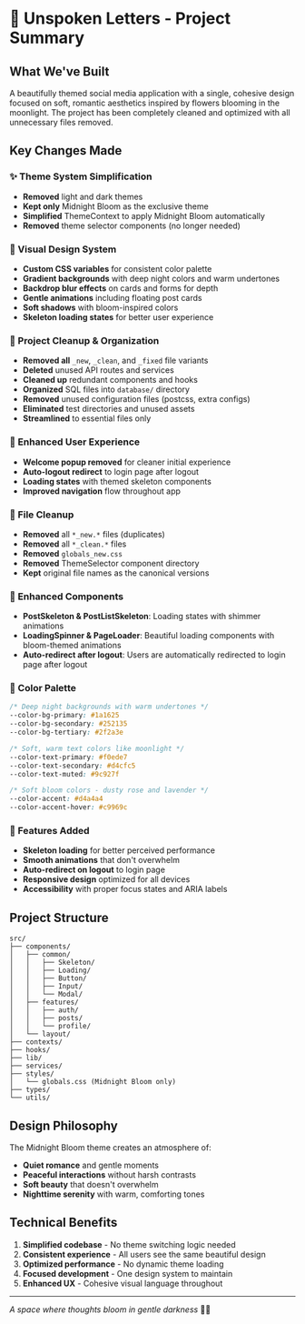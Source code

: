 # 🌸 Unspoken Letters - Project Summary

## What We've Built

A beautifully themed social media application with a single, cohesive design focused on soft, romantic aesthetics inspired by flowers blooming in the moonlight. The project has been completely cleaned and optimized with all unnecessary files removed.

## Key Changes Made

### ✨ Theme System Simplification
- **Removed** light and dark themes
- **Kept only** Midnight Bloom as the exclusive theme  
- **Simplified** ThemeContext to apply Midnight Bloom automatically
- **Removed** theme selector components (no longer needed)

### 🎨 Visual Design System
- **Custom CSS variables** for consistent color palette
- **Gradient backgrounds** with deep night colors and warm undertones
- **Backdrop blur effects** on cards and forms for depth
- **Gentle animations** including floating post cards
- **Soft shadows** with bloom-inspired colors
- **Skeleton loading states** for better user experience

### 🧹 Project Cleanup & Organization
- **Removed all** `_new`, `_clean`, and `_fixed` file variants
- **Deleted** unused API routes and services 
- **Cleaned up** redundant components and hooks
- **Organized** SQL files into `database/` directory
- **Removed** unused configuration files (postcss, extra configs)
- **Eliminated** test directories and unused assets
- **Streamlined** to essential files only

### 🔧 Enhanced User Experience  
- **Welcome popup removed** for cleaner initial experience
- **Auto-logout redirect** to login page after logout
- **Loading states** with themed skeleton components
- **Improved navigation** flow throughout app

### 🧹 File Cleanup
- **Removed** all `*_new.*` files (duplicates)
- **Removed** all `*_clean.*` files
- **Removed** `globals_new.css`
- **Removed** ThemeSelector component directory
- **Kept** original file names as the canonical versions

### 💫 Enhanced Components
- **PostSkeleton & PostListSkeleton**: Loading states with shimmer animations
- **LoadingSpinner & PageLoader**: Beautiful loading components with bloom-themed animations
- **Auto-redirect after logout**: Users are automatically redirected to login page after logout

### 🎯 Color Palette
```css
/* Deep night backgrounds with warm undertones */
--color-bg-primary: #1a1625
--color-bg-secondary: #252135
--color-bg-tertiary: #2f2a3e

/* Soft, warm text colors like moonlight */
--color-text-primary: #f0ede7
--color-text-secondary: #d4cfc5
--color-text-muted: #9c927f

/* Soft bloom colors - dusty rose and lavender */
--color-accent: #d4a4a4
--color-accent-hover: #c9969c
```

### 📱 Features Added
- **Skeleton loading** for better perceived performance
- **Smooth animations** that don't overwhelm
- **Auto-redirect on logout** to login page
- **Responsive design** optimized for all devices
- **Accessibility** with proper focus states and ARIA labels

## Project Structure

```
src/
├── components/
│   ├── common/
│   │   ├── Skeleton/
│   │   ├── Loading/
│   │   ├── Button/
│   │   ├── Input/
│   │   └── Modal/
│   ├── features/
│   │   ├── auth/
│   │   ├── posts/
│   │   └── profile/
│   └── layout/
├── contexts/
├── hooks/
├── lib/
├── services/
├── styles/
│   └── globals.css (Midnight Bloom only)
├── types/
└── utils/
```

## Design Philosophy

The Midnight Bloom theme creates an atmosphere of:
- **Quiet romance** and gentle moments
- **Peaceful interactions** without harsh contrasts  
- **Soft beauty** that doesn't overwhelm
- **Nighttime serenity** with warm, comforting tones

## Technical Benefits

1. **Simplified codebase** - No theme switching logic needed
2. **Consistent experience** - All users see the same beautiful design
3. **Optimized performance** - No dynamic theme loading
4. **Focused development** - One design system to maintain
5. **Enhanced UX** - Cohesive visual language throughout

---

*A space where thoughts bloom in gentle darkness* 🌸🌙
